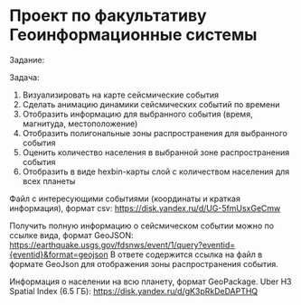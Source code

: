 # Проект по факультативу Геоинформационные системы

Задание:

Задача:
1. Визуализировать на карте сейсмические события
2. Сделать анимацию динамики сейсмических событий по времени
3. Отобразить информацию для выбранного события (время, магнитуда, местоположение)
4. Отобразить полигональные зоны распространения для выбранного события 
5. Оценить количество населения в выбранной зоне распространения события
6. Отобразить в виде hexbin-карты слой с количеством населения для всех планеты

Файл с интересующими событиями (координаты и краткая информация), формат csv: 
https://disk.yandex.ru/d/UG-5fmUsxGeCmw

Получить полную информацию о сейсмическом событии можно по ссылке вида, формат GeoJSON:
https://earthquake.usgs.gov/fdsnws/event/1/query?eventid={eventid}&format=geojson
В ответе содержится ссылка на файл в формате GeoJson для отображения зоны распространения события.

Информация о населении на всю планету, формат GeoPackage. Uber H3 Spatial Index (6.5 ГБ):
https://disk.yandex.ru/d/gK3pRkDeDAPTHQ
